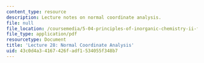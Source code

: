 ```yaml
---
content_type: resource
description: Lecture notes on normal coordinate analysis.
file: null
file_location: /coursemedia/5-04-principles-of-inorganic-chemistry-ii-fall-2008/43c0d4a34167426fadf1534055f348b7_lecture_28.pdf
file_type: application/pdf
resourcetype: Document
title: 'Lecture 28: Normal Coordinate Analysis'
uid: 43c0d4a3-4167-426f-adf1-534055f348b7
---
```

